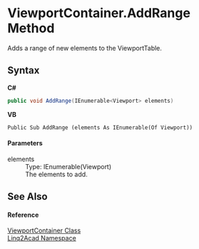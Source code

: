 # ViewportContainer.AddRange Method 
 

Adds a range of new elements to the ViewportTable.

## Syntax

**C#**<br />
``` C#
public void AddRange(IEnumerable<Viewport> elements)
```

**VB**<br />
``` VB
Public Sub AddRange (elements As IEnumerable(Of Viewport))
```


#### Parameters
<dl><dt>elements</dt><dd>Type: IEnumerable(Viewport)<br />The elements to add.</dd></dl>

## See Also


#### Reference
<a href="T_Linq2Acad_ViewportContainer.md">ViewportContainer Class</a><br /><a href="N_Linq2Acad.md">Linq2Acad Namespace</a><br />

